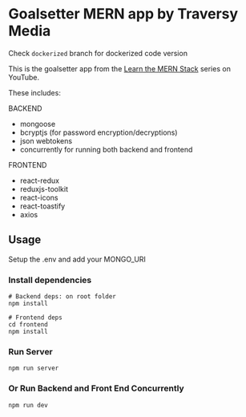 # Goalsetter MERN app by Traversy Media

Check `dockerized` branch for dockerized code version

This is the goalsetter app from the [Learn the MERN Stack](https://www.youtube.com/watch?v=-0exw-9YJBo) series on YouTube.

These includes:

BACKEND
 - mongoose
 - bcryptjs (for password encryption/decryptions)
 - json webtokens
 - concurrently for running both backend and frontend
 
 FRONTEND
 - react-redux
 - reduxjs-toolkit
 - react-icons
 - react-toastify
 - axios

## Usage

Setup the .env and add your MONGO_URI

### Install dependencies

```
# Backend deps: on root folder
npm install

# Frontend deps
cd frontend
npm install
```

### Run Server

```
npm run server
```

### Or Run Backend and Front End Concurrently

```
npm run dev
```
